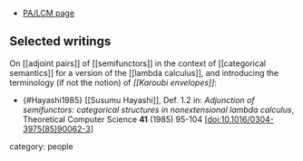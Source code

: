 
* [PA/LCM page](https://shayashiyasugi.com/wwwshayashijp/PALCM/)


## Selected writings

On [[adjoint pairs]] of [[semifunctors]] in the context of [[categorical semantics]] for a version of the [[lambda calculus]], and introducing the terminology (if not the notion) of *[[Karoubi envelopes]]*:

* {#Hayashi1985} [[Susumu Hayashi]], Def. 1.2 in: *Adjunction of semifunctors: categorical structures in nonextensional lambda calculus*, Theoretical Computer Science **41** (1985) 95-104 &lbrack;<a href="https://doi.org/10.1016/0304-3975(85)90062-3">doi:10.1016/0304-3975(85)90062-3</a>&rbrack;

category: people